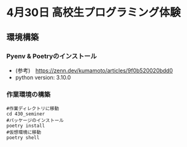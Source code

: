 # 4月30日 高校生プログラミング体験
## 環境構築
### Pyenv & Poetryのインストール
- (参考)　https://zenn.dev/kumamoto/articles/9f0b520020bdd0
- python version: 3.10.0

### 作業環境の構築
```
#作業ディレクトリに移動
cd 430_seminer
#パッケージのインストール
poetry install
#仮想環境に移動
poetry shell
```
